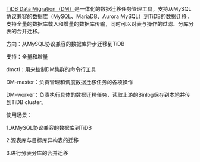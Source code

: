 [TiDB Data Migration（DM）](https://docs.pingcap.com/zh/tidb/stable/dm-overview)是一体化的数据迁移任务管理工具，支持从MySQL协议兼容的数据库（MySQL、MariaDB、Aurora MySQL）到TiDB的数据迁移，支持全量的数据库载入和增量的数据库传输，同时可以对表与操作的过滤、分库分表的合并迁移。

方向：从MySQL协议兼容的数据库异步迁移到TiDB

支持：全量和增量

dmctl：用来控制DM集群的命令行工具

DM-master：负责管理和调度数据迁移任务的各项操作

DM-worker：负责执行具体的数据迁移任务，读取上游的Binlog保存到本地并传到TiDB cluster。

使用场景：

1.从MySQL协议兼容的数据库到TiDB

2.源表库与目标库异构表的迁移

3.进行分表分库的合并迁移